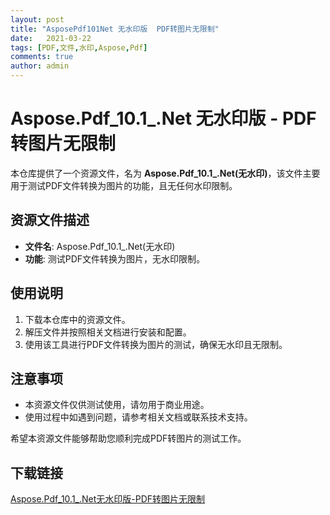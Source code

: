 ```yaml
---
layout: post
title: "AsposePdf101Net 无水印版  PDF转图片无限制"
date:   2021-03-22
tags: [PDF,文件,水印,Aspose,Pdf]
comments: true
author: admin
---
```

# Aspose.Pdf_10.1_.Net 无水印版 - PDF转图片无限制

本仓库提供了一个资源文件，名为 **Aspose.Pdf_10.1_.Net(无水印)**，该文件主要用于测试PDF文件转换为图片的功能，且无任何水印限制。

## 资源文件描述

- **文件名**: Aspose.Pdf_10.1_.Net(无水印)
- **功能**: 测试PDF文件转换为图片，无水印限制。

## 使用说明

1. 下载本仓库中的资源文件。
2. 解压文件并按照相关文档进行安装和配置。
3. 使用该工具进行PDF文件转换为图片的测试，确保无水印且无限制。

## 注意事项

- 本资源文件仅供测试使用，请勿用于商业用途。
- 使用过程中如遇到问题，请参考相关文档或联系技术支持。

希望本资源文件能够帮助您顺利完成PDF转图片的测试工作。

## 下载链接

[Aspose.Pdf_10.1_.Net无水印版-PDF转图片无限制](https://pan.quark.cn/s/0c77e99de0f3)